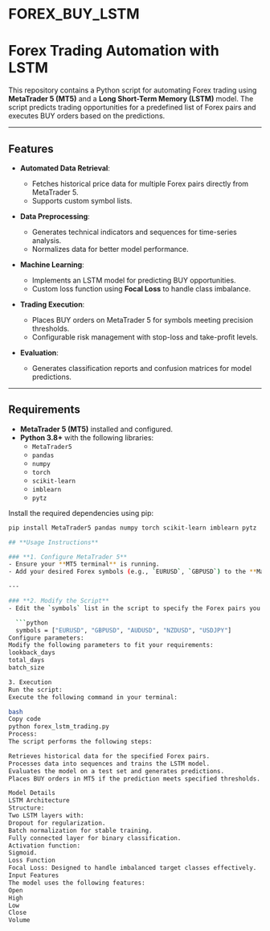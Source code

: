 # FOREX_BUY_LSTM
# **Forex Trading Automation with LSTM**

This repository contains a Python script for automating Forex trading using **MetaTrader 5 (MT5)** and a **Long Short-Term Memory (LSTM)** model. The script predicts trading opportunities for a predefined list of Forex pairs and executes BUY orders based on the predictions.

---

## **Features**

- **Automated Data Retrieval**:
  - Fetches historical price data for multiple Forex pairs directly from MetaTrader 5.
  - Supports custom symbol lists.

- **Data Preprocessing**:
  - Generates technical indicators and sequences for time-series analysis.
  - Normalizes data for better model performance.

- **Machine Learning**:
  - Implements an LSTM model for predicting BUY opportunities.
  - Custom loss function using **Focal Loss** to handle class imbalance.

- **Trading Execution**:
  - Places BUY orders on MetaTrader 5 for symbols meeting precision thresholds.
  - Configurable risk management with stop-loss and take-profit levels.

- **Evaluation**:
  - Generates classification reports and confusion matrices for model predictions.

---

## **Requirements**

- **MetaTrader 5 (MT5)** installed and configured.
- **Python 3.8+** with the following libraries:
  - `MetaTrader5`
  - `pandas`
  - `numpy`
  - `torch`
  - `scikit-learn`
  - `imblearn`
  - `pytz`

Install the required dependencies using pip:

```bash
pip install MetaTrader5 pandas numpy torch scikit-learn imblearn pytz

## **Usage Instructions**

### **1. Configure MetaTrader 5**
- Ensure your **MT5 terminal** is running.
- Add your desired Forex symbols (e.g., `EURUSD`, `GBPUSD`) to the **Market Watch**.

---

### **2. Modify the Script**
- Edit the `symbols` list in the script to specify the Forex pairs you want to analyze:

  ```python
  symbols = ["EURUSD", "GBPUSD", "AUDUSD", "NZDUSD", "USDJPY"]
Configure parameters:
Modify the following parameters to fit your requirements:
lookback_days
total_days
batch_size

3. Execution
Run the script:
Execute the following command in your terminal:

bash
Copy code
python forex_lstm_trading.py
Process:
The script performs the following steps:

Retrieves historical data for the specified Forex pairs.
Processes data into sequences and trains the LSTM model.
Evaluates the model on a test set and generates predictions.
Places BUY orders in MT5 if the prediction meets specified thresholds.

Model Details
LSTM Architecture
Structure:
Two LSTM layers with:
Dropout for regularization.
Batch normalization for stable training.
Fully connected layer for binary classification.
Activation function:
Sigmoid.
Loss Function
Focal Loss: Designed to handle imbalanced target classes effectively.
Input Features
The model uses the following features:
Open
High
Low
Close
Volume

